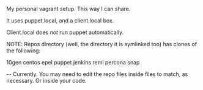 My personal vagrant setup.  This way I can share.

It uses puppet.local, and a client.local box.

Client.local does *not* run puppet automatically.


NOTE: Repos directory (well, the directory it is symlinked too) has clones of the following:

10gen
centos
epel
puppet
jenkins
remi
percona
snap

--
Currently. You may need to edit the repo files inside files to match, as necessary.  Or inside your code.  
